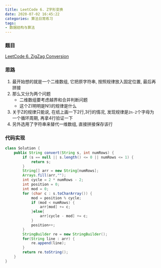 ```yaml
---
title: LeetCode 6. Z字形变换
date: 2020-07-02 16:45:22
categories: 算法日常练习
tags:
- 数据结构与算法
---
```


### 题目

[LeetCode 6. ZigZag Conversion](https://leetcode.com/problems/zigzag-conversion/submissions/)

### 思路

1. 最开始想的就是一个二维数组, 它把原字符串, 按照规律放入固定位置, 最后再拼接
2. 那么又分为两个问题
   * 二维数组要考虑越界和合并判断问题
   * 这个Z(明明是N!)的规律是什么
3. 关于Z的规律只能说, 在纸上画一下2行,3行的情况, 发现规律是`2n-2`个字母为一个循环周期, 再拿4行验证一下
4. 另外选用了字符串来替代一维数组, 直接拼接保存该行
   <!--more-->

### 代码实现

```java
class Solution {
    public String convert(String s, int numRows) {
        if (s == null || s.length() <= 0 || numRows <= 1) {
            return s;
        }
        String[] arr = new String[numRows];
        Arrays.fill(arr,"");
        int cycle = 2 * numRows - 2;
        int position = 0;
        int mod = 0;
        for (char c : s.toCharArray()) {
            mod = position % cycle;
            if (mod < numRows) {
                arr[mod] += c;
            }else{
                arr[cycle - mod] += c;
            }
            position++;
        }
        StringBuilder re = new StringBuilder();
        for(String line : arr) {
            re.append(line);
        }
        return re.toString();
    }
}
```